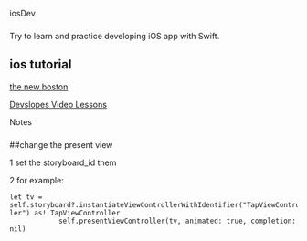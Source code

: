 iosDev
###
Try to learn and practice developing iOS app with Swift.

ios tutorial
---

[the new boston](https://www.youtube.com/playlist?list=PL6gx4Cwl9DGDgp7nGSUnnXihbTLFZJ79B)

[Devslopes Video Lessons](https://www.udemy.com/ios9-swift/learn/#/)

Notes
###

##change the present view

1 set the storyboard_id them

2 for example:
  ```
  let tv =
  self.storyboard?.instantiateViewControllerWithIdentifier("TapViewControl
  ler") as! TapViewController
              self.presentViewController(tv, animated: true, completion:
  nil)
  ```

